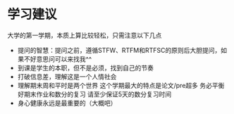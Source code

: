 # 学习建议
大学的第一学期，本质上算比较轻松，只需注意以下几点  

- 提问的智慧：提问之前，遵循STFW、RTFM和RTFSC的原则后大胆提问，如果不好意思问可以来找我^^
- 到课是学生的本职，但不是必须，找到自己的节奏
- 打破信息差，理解这是一个人情社会
- 理解期末周和平时是两个世界 这个学期最大的特点是论文/pre超多 务必平衡好期末作业和数分的复习 请至少保证5天的数分复习时间
- 身心健康永远是最重要的（大概吧）